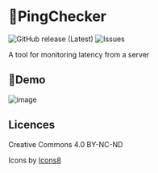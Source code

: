# 🔗PingChecker
![GitHub release (Latest)](https://img.shields.io/github/v/release/ethandudu/PingChecker?display_name=release&style=for-the-badge)
![Issues](https://img.shields.io/github/issues/ethandudu/PingChecker?style=for-the-badge)

A tool for monitoring latency from a server


## 📝Demo
![image](https://user-images.githubusercontent.com/41381482/153867789-390e46c9-2460-4891-aa98-ae69193f5dce.png)



## Licences
Creative Commons 4.0 BY-NC-ND

Icons by [Icons8](https://icons8.com)
